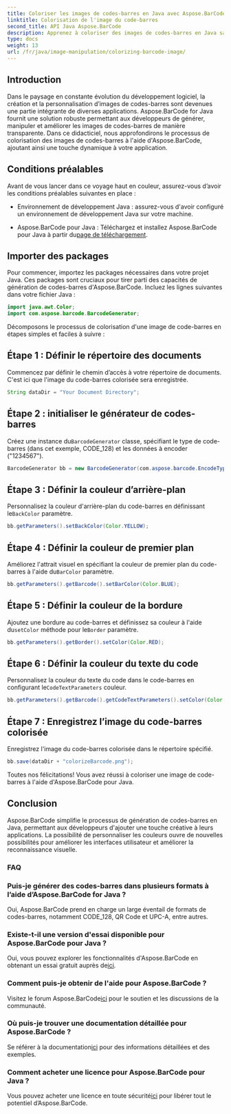 ```yaml
---
title: Coloriser les images de codes-barres en Java avec Aspose.BarCode
linktitle: Colorisation de l'image du code-barres
second_title: API Java Aspose.BarCode
description: Apprenez à coloriser des images de codes-barres en Java sans effort à l'aide d'Aspose.BarCode. Suivez notre guide étape par étape pour des résultats éclatants et visuellement attrayants.
type: docs
weight: 13
url: /fr/java/image-manipulation/colorizing-barcode-image/
---
```


## Introduction

Dans le paysage en constante évolution du développement logiciel, la création et la personnalisation d’images de codes-barres sont devenues une partie intégrante de diverses applications. Aspose.BarCode for Java fournit une solution robuste permettant aux développeurs de générer, manipuler et améliorer les images de codes-barres de manière transparente. Dans ce didacticiel, nous approfondirons le processus de colorisation des images de codes-barres à l'aide d'Aspose.BarCode, ajoutant ainsi une touche dynamique à votre application.

## Conditions préalables

Avant de vous lancer dans ce voyage haut en couleur, assurez-vous d’avoir les conditions préalables suivantes en place :

- Environnement de développement Java : assurez-vous d'avoir configuré un environnement de développement Java sur votre machine.

-  Aspose.BarCode pour Java : Téléchargez et installez Aspose.BarCode pour Java à partir du[page de téléchargement](https://releases.aspose.com/barcode/java/).

## Importer des packages

Pour commencer, importez les packages nécessaires dans votre projet Java. Ces packages sont cruciaux pour tirer parti des capacités de génération de codes-barres d'Aspose.BarCode. Incluez les lignes suivantes dans votre fichier Java :

```java
import java.awt.Color;
import com.aspose.barcode.BarcodeGenerator;
```

Décomposons le processus de colorisation d'une image de code-barres en étapes simples et faciles à suivre :

## Étape 1 : Définir le répertoire des documents

Commencez par définir le chemin d’accès à votre répertoire de documents. C'est ici que l'image du code-barres colorisée sera enregistrée.

```java
String dataDir = "Your Document Directory";
```

## Étape 2 : initialiser le générateur de codes-barres

 Créez une instance du`BarcodeGenerator` classe, spécifiant le type de code-barres (dans cet exemple, CODE_128) et les données à encoder ("1234567").

```java
BarcodeGenerator bb = new BarcodeGenerator(com.aspose.barcode.EncodeTypes.CODE_128, "1234567");
```

## Étape 3 : Définir la couleur d’arrière-plan

 Personnalisez la couleur d'arrière-plan du code-barres en définissant le`BackColor` paramètre.

```java
bb.getParameters().setBackColor(Color.YELLOW);
```

## Étape 4 : Définir la couleur de premier plan

 Améliorez l'attrait visuel en spécifiant la couleur de premier plan du code-barres à l'aide du`BarColor` paramètre.

```java
bb.getParameters().getBarcode().setBarColor(Color.BLUE);
```

## Étape 5 : Définir la couleur de la bordure

 Ajoutez une bordure au code-barres et définissez sa couleur à l'aide du`setColor` méthode pour le`Border` paramètre.

```java
bb.getParameters().getBorder().setColor(Color.RED);
```

## Étape 6 : Définir la couleur du texte du code

 Personnalisez la couleur du texte du code dans le code-barres en configurant le`CodeTextParameters` couleur.

```java
bb.getParameters().getBarcode().getCodeTextParameters().setColor(Color.RED);
```

## Étape 7 : Enregistrez l’image du code-barres colorisée

Enregistrez l'image du code-barres colorisée dans le répertoire spécifié.

```java
bb.save(dataDir + "colorizeBarcode.png");
```

Toutes nos félicitations! Vous avez réussi à coloriser une image de code-barres à l'aide d'Aspose.BarCode pour Java.

## Conclusion

Aspose.BarCode simplifie le processus de génération de codes-barres en Java, permettant aux développeurs d'ajouter une touche créative à leurs applications. La possibilité de personnaliser les couleurs ouvre de nouvelles possibilités pour améliorer les interfaces utilisateur et améliorer la reconnaissance visuelle.

### FAQ

### Puis-je générer des codes-barres dans plusieurs formats à l’aide d’Aspose.BarCode for Java ?
Oui, Aspose.BarCode prend en charge un large éventail de formats de codes-barres, notamment CODE_128, QR Code et UPC-A, entre autres.

### Existe-t-il une version d'essai disponible pour Aspose.BarCode pour Java ?
 Oui, vous pouvez explorer les fonctionnalités d'Aspose.BarCode en obtenant un essai gratuit auprès de[ici](https://releases.aspose.com/).

### Comment puis-je obtenir de l'aide pour Aspose.BarCode ?
 Visitez le forum Aspose.BarCode[ici](https://forum.aspose.com/c/barcode/13) pour le soutien et les discussions de la communauté.

### Où puis-je trouver une documentation détaillée pour Aspose.BarCode ?
 Se référer à la documentation[ici](https://reference.aspose.com/barcode/java/) pour des informations détaillées et des exemples.

### Comment acheter une licence pour Aspose.BarCode pour Java ?
 Vous pouvez acheter une licence en toute sécurité[ici](https://purchase.aspose.com/buy) pour libérer tout le potentiel d’Aspose.BarCode.
